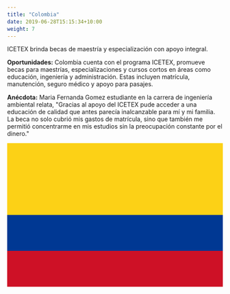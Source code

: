 ```yaml
---
title: "Colombia"
date: 2019-06-28T15:15:34+10:00
weight: 7
---
```


ICETEX brinda becas de maestría y especialización con apoyo integral.

**Oportunidades:** Colombia cuenta con el programa ICETEX, promueve becas para maestrías, especializaciones y cursos cortos en áreas como educación, ingeniería y administración. Estas incluyen matrícula, manutención, seguro médico y apoyo para pasajes.

**Anécdota:** Maria Fernanda Gomez estudiante en la carrera de ingeniería ambiental relata, "Gracias al apoyo del ICETEX pude acceder a una educación de calidad que antes parecía inalcanzable para mí y mi familia. La beca no solo cubrió mis gastos de matrícula, sino que también me permitió concentrarme en mis estudios sin la preocupación constante por el dinero."

![Campus en Colombia](/images/becas/colombia.svg)
